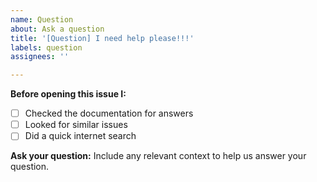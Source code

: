 ```yaml
---
name: Question
about: Ask a question
title: '[Question] I need help please!!!'
labels: question
assignees: ''

---
```


**Before opening this issue I:**

- [ ] Checked the documentation for answers
- [ ] Looked for similar issues
- [ ] Did a quick internet search

**Ask your question:**
Include any relevant context to help us answer your question.
